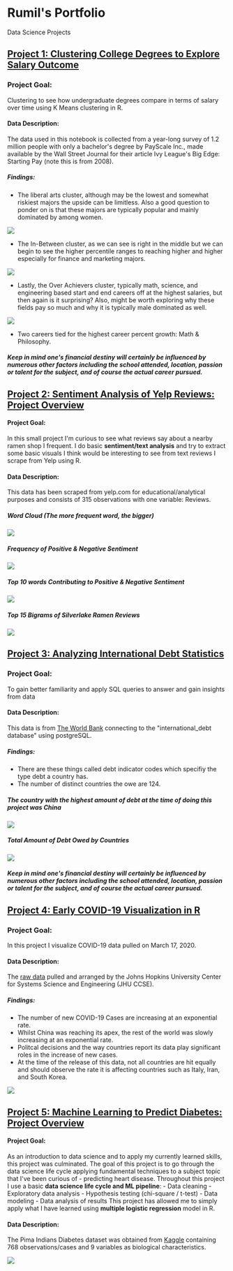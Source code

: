 # Rumil's Portfolio
Data Science Projects



## [Project 1: Clustering College Degrees to Explore Salary Outcome](https://github.com/Rlegaspi562/Clustering-College-Degrees-to-Explore-Salary-Outcomes/blob/master/FINAL%20Exploring%20Salary%20Outcomes%20of%20College%20Degrees%20using%20K-Means%20Clustering.ipynb)
### Project Goal: 
Clustering to see how undergraduate degrees compare in terms of salary over time using K Means clustering in R. 
#### Data Description:
The data used in this notebook is collected from a year-long survey of 1.2 million people with only a bachelor's degree by PayScale Inc., made available by the Wall Street Journal for their article Ivy League's Big Edge: Starting Pay (note this is from 2008).
##### Findings:
* The liberal arts cluster, although may be the lowest and somewhat riskiest majors the upside can be limitless. Also a good question to ponder on is that these majors are typically popular and mainly dominated by among women.

![](/images/college%20degree%20cluster%203.PNG)

* The In-Between cluster, as we can see is right in the middle but we can begin to see the higher percentile ranges to reaching higher and higher especially for finance and marketing majors.

![](/images/college%20degree%20cluster%201.PNG)

* Lastly, the Over Achievers cluster, typically math, science, and engineering based start and end careers off at the highest salaries, but then again is it surprising? Also, might be worth exploring why these fields pay so much and why it is typically male dominated as well.

![](/images/college%20degree%20cluster%202.PNG)

* Two careers tied for the highest career percent growth: Math & Philosophy.

##### Keep in mind one's financial destiny will certainly be influenced by numerous other factors including the school attended, location, passion or talent for the subject, and of course the actual career pursued.



## [Project 2: Sentiment Analysis of Yelp Reviews: Project Overview](https://github.com/Rlegaspi562/Visualization-of-Sentiment-Analysis-of-Yelp-reviews)
#### Project Goal:
In this small project I'm curious to see what reviews say about a nearby ramen shop I frequent. I do basic **sentiment/text analysis** and try to extract some basic visuals I think would be interesting to see from text reviews I scrape from Yelp using R.
#### Data Description:
This data has been scraped from yelp.com for educational/analytical purposes and consists of 315 observations with one variable: Reviews.

##### Word Cloud (The more frequent word, the bigger)

![](/images/YelpCloud.png)

##### Frequency of Positive & Negative Sentiment

![](/images/frequency%20of%20positive%20and%20negative%20sentiment.PNG)

##### Top 10 words Contributing to Positive & Negative Sentiment

![](/images/Top%2010%20words%20contributing%20to%20pos-neg%20sentiment.PNG)

##### Top 15 Bigrams of Silverlake Ramen Reviews

![](/images/top%2015%20bigrams%20of%20silverlake%20Ramen%20reviews.PNG)


## [Project 3: Analyzing International Debt Statistics](https://github.com/Rlegaspi562/Analyzing-International-Debt-Statistics/blob/master/notebook.ipynb)
### Project Goal: 
To gain better familiarity and apply SQL queries to answer and gain insights from data 
#### Data Description:
This data is from [The World Bank](https://www.worldbank.org/) connecting to the "international_debt database" using postgreSQL.  
##### Findings:
* There are these things called debt indicator codes which specifiy the type debt a country has.
* The number of distinct countries the owe are 124.

##### The country with the highest amount of debt at the time of doing this project was China

![](/images/highest%20amount%20of%20debt.png)

##### Total Amount of Debt Owed by Countries

![](/images/total%20amount%20of%20debt%20countries.png)


##### Keep in mind one's financial destiny will certainly be influenced by numerous other factors including the school attended, location, passion or talent for the subject, and of course the actual career pursued.


## [Project 4: Early COVID-19 Visualization in R](https://github.com/Rlegaspi562/COVID-19-Visualization-in-R/blob/master/notebook.ipynb)
### Project Goal: 
In this project I visualize COVID-19 data pulled on March 17, 2020.
#### Data Description:
The [raw data](https://github.com/Rlegaspi562/COVID-19-Visualization-in-R/tree/master/datasets) pulled and arranged by the Johns Hopkins University Center for Systems Science and Engineering (JHU CCSE).
##### Findings:
* The number of new COVID-19 Cases are increasing at an exponential rate.
* Whilst China was reaching its apex, the rest of the world was slowly increasing at an exponential rate.
* Politcal decisions and the way countries report its data play significant roles in the increase of new cases.
* At the time of the release of this data, not all countries are hit equally and should observe the rate it is affecting countries such as Italy, Iran, and South Korea.

![](/images/COVID.png)


## [Project 5: Machine Learning to Predict Diabetes: Project Overview](https://github.com/Rlegaspi562/multiple-logistic-regression-to-predict-diabetes/blob/master/_Pt%204%20logistic%20regression%20to%20predict%20diabetes.ipynb)
#### Project Goal:
As an introduction to data science and to apply my currently learned skills, this project was culminated. The goal of this project is to go through the data science life cycle applying fundamental techniques to a subject topic that I've been curious of - predicting heart disease. Throughout this project I use a basic **data science life cycle and ML pipeline**: - Data cleaning - Exploratory data analysis - Hypothesis testing (chi-square / t-test) - Data modeling - Data analysis of results  This project has allowed me to simply apply what I have learned using **multiple logistic regression** model in R. 
#### Data Description:
The Pima Indians Diabetes dataset was obtained from [Kaggle](https://www.kaggle.com/kumargh/pimaindiansdiabetescsv) containing 768 observations/cases and 9 variables as biological characteristics.  

![](/images/DiabetesCorrelogram.png)

